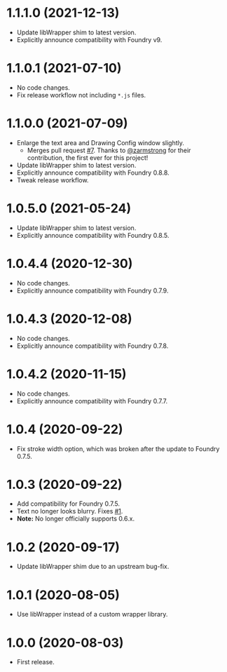 # 1.1.1.0 (2021-12-13)

- Update libWrapper shim to latest version.
- Explicitly announce compatibility with Foundry v9.

# 1.1.0.1 (2021-07-10)

- No code changes.
- Fix release workflow not including `*.js` files.

# 1.1.0.0 (2021-07-09)

- Enlarge the text area and Drawing Config window slightly.
  - Merges pull request [#7](https://github.com/ruipin/fvtt-better-text-drawings/pull/7). Thanks to [@zarmstrong](https://github.com/zarmstrong) for their contribution, the first ever for this project!
- Update libWrapper shim to latest version.
- Explicitly announce compatibility with Foundry 0.8.8.
- Tweak release workflow.

# 1.0.5.0 (2021-05-24)

- Update libWrapper shim to latest version.
- Explicitly announce compatibility with Foundry 0.8.5.

# 1.0.4.4 (2020-12-30)

- No code changes.
- Explicitly announce compatibility with Foundry 0.7.9.

# 1.0.4.3 (2020-12-08)

- No code changes.
- Explicitly announce compatibility with Foundry 0.7.8.

# 1.0.4.2 (2020-11-15)

- No code changes.
- Explicitly announce compatibility with Foundry 0.7.7.

# 1.0.4 (2020-09-22)

- Fix stroke width option, which was broken after the update to Foundry 0.7.5.

# 1.0.3 (2020-09-22)

- Add compatibility for Foundry 0.7.5.
- Text no longer looks blurry. Fixes [#1](https://github.com/ruipin/fvtt-better-text-drawings/issues/1).
- **Note:** No longer officially supports 0.6.x.

# 1.0.2 (2020-09-17)

- Update libWrapper shim due to an upstream bug-fix.

# 1.0.1 (2020-08-05)

- Use libWrapper instead of a custom wrapper library.

# 1.0.0 (2020-08-03)

- First release.